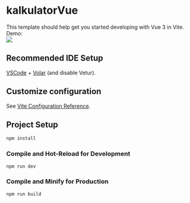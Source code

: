# kalkulatorVue

This template should help get you started developing with Vue 3 in Vite.<br>
Demo:<br>
![](https://github.com/Rahmadfirdiansyah/kalkulator-APP/blob/main/demo.gif)


## Recommended IDE Setup

[VSCode](https://code.visualstudio.com/) + [Volar](https://marketplace.visualstudio.com/items?itemName=Vue.volar) (and disable Vetur).

## Customize configuration

See [Vite Configuration Reference](https://vitejs.dev/config/).

## Project Setup

```sh
npm install
```

### Compile and Hot-Reload for Development

```sh
npm run dev
```

### Compile and Minify for Production

```sh
npm run build
```
